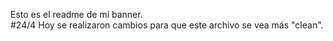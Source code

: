 Esto es el readme de mi banner.
<br>
#24/4
Hoy se realizaron cambios para que este archivo se vea más "clean".
